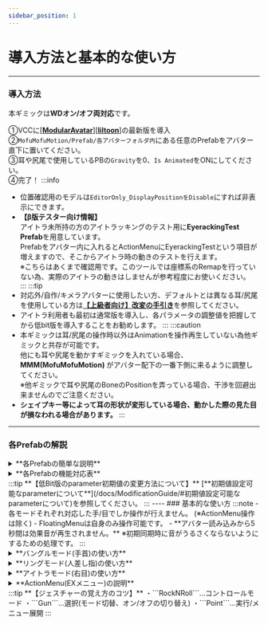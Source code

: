 ```yaml
---
sidebar_position: 1
---
```


# 導入方法と基本的な使い方  

----
### 導入方法
本ギミックは**WDオン/オフ両対応**です。  

①VCCに[[**ModularAvatar**](https://modular-avatar.nadena.dev/ja)][[**liltoon**](https://lilxyzw.github.io/lilToon/)]の最新版を導入  
②```MofuMofuMotion/Prefab/各アバターフォルダ内```にある任意のPrefabをアバター直下に置いてください。  
③耳や尻尾で使用しているPBの```Gravity```を0、```Is Animated```をONにしてください。  
④完了！
:::info
- 位置確認用のモデルは```EditorOnly_DisplayPositionをDisable```にすれば非表示にできます。
- **【β版テスター向け情報】**  
    アイトラ未所持の方のアイトラッキングのテスト用に**EyerackingTest Prefab**を用意しています。  
    Prefabをアバター内に入れるとActionMenuにEyerackingTestという項目が増えますので、そこからアイトラ時の動きのテストを行えます。  
    ※こちらはあくまで確認用です。このツールでは座標系のRemapを行っていない為、実際のアイトラの動きはしませんが参考程度にお使いください。  
:::
:::tip
- 対応外/自作/キメラアバターに使用したい方、デフォルトとは異なる耳/尻尾を使用している方は[**【上級者向け】改変の手引き**](/docs/ModificationGuide)を参照してください。
- アイトラ利用者も最初は通常版を導入し、各パラメータの調整値を把握してから低bit版を導入することをお勧めします。
:::
:::caution
- 本ギミックは耳/尻尾の操作時以外はAnimationを操作再生していない為他ギミックと共存が可能です。  
    他にも耳や尻尾を動かすギミックを入れている場合、**MMM(MofuMofuMotion)** がアバター配下の一番下側に来るように調整してください。  
    ※他ギミックで耳や尻尾のBoneのPositionを弄っている場合、干渉を回避出来ませんのでご注意ください。
- **シェイプキー等によって耳の形状が変形している場合、動かした際の見た目が損なわれる場合があります。**
:::

----
### 各Prefabの解説
<details>
<summary>**各Prefabの簡単な説明**</summary>
- **01_MMM**
    - **24bit**
    - 通常版です。FloatingMenuでの操作とActionMenuでの操作が可能です。
    - デスクトップモードではActionMenuでの操作のみとなります。
    <br/>
- **02_MMM_SuperLite**
    - **5bit**
    - ActionMenuからの耳/尻尾操作、UIカラー変更機能、アイトラ可動域調整機能、もふもふ音設定を外した軽量版です。  
        耳/尻尾はFloatingMenuでの操作のみ可能となります。  
        (ActionメニューはLocalのアイトラモード設定を使用可能)  
    - 各調整値は一度試して値を覚えていればMA Parametersから初期値として設定可能です。(アップロード時のみ)  
    - **デスクトップモードは非対応となります。**
    <br/>
- **03_MMM_EyeModeOnly_2bit**
    - **2bit**
    - **SuperLite**をアイトラモード限定にしたバージョンです。
    <br/>
- **04_MMM_EyeModeOnly_0bit**
    - **0bit**
    - **04_MMM_EyeModeOnly_2bit**から、更にオンオフ機能、モード切替の保存機能を外したバージョンです。
    - **このPrefabのみメニュー非展開状態では待機状態のリングが表示されなくなっています。(常時表示されると視界の邪魔になるため)**
    - このPrefabのみデスクトップモードでもメニュー展開も行えますが操作はできません。
    <br/>
- **05_MMM_ActionMenuOnly**
    - **20bit**
    - **通常版**からFloatingMenu機能を外し、ActionMenuからの操作のみにしたバージョンです。
    - デスクトップ/VR対応です。
    - UIカラー変更は尻尾を触れ合った際のFlowerParticleに反映されます。
    <br/>
</details>

<details>
<summary>**各Prefabの機能対応表**</summary>

**【記号解説】**  
〇：VRC内で設定可能  
△：アップロード時のみ設定可能  
**【用語】**  
AM：ActionMenu  
FM：FloatingMenu  

|**機能**|**通常版**　　　|**SuperLite**|**EyeModeOnly_2bit**|**EyeModeOnly_0bit**|**ActionMenuOnly**|
|:---|:---:|:---:|:---:|:---:|:---:|  
|最大消費パラメーター数|24bit|5bit|2bit|0bit|20bit|  
|待機状態選択可能箇所|5箇所<br/>・右目<br/>・両腕<br/>・両人差し指|5箇所<br/>・右目<br/>・両腕<br/>・両人差し指|1箇所<br/>・右目|1箇所<br/>・右目|0箇所|  
|Motion Reset(固定解除)<br/>※AM操作時のみ|◯||||◯|  
|けもみみ操作|◯||||◯|  
|尻尾操作|◯||||◯|  
|**【色変更】**<br/>ベース色変更(FM/パーティクル)|◯|△|△|△|◯|  
|**【色変更】**<br/>明度変更(FM/パーティクル)|◯|△|△|△|◯|  
|もふもふ音制御(Global)|◯|△|△|△|△|  
|もふもふ音制御(Local)|◯|◯|◯|◯|◯|  
|**【ビルド時のみ】**<br/>音符パーティクル制御|△|△|△|△|△|  
|**【アイトラ時のみ】**<br/>アイトラ可動域<br/>調整|◯|△|△|△||  
|**【アイトラ時のみ】**<br/>サブメニュー押下<br/>時間調整|◯|◯|◯|△||  
|**【アイトラ時のみ】 【Localのみ】**<br/>FMサイズ変更|〇|〇|〇|〇||  
|**【アイトラ時のみ】 【Localのみ】**<br/>FM位置変更|〇|〇|〇|〇||  
|**【アイトラ時のみ】 【Localのみ】**<br/>FM奥行き変更|〇|〇|〇|〇||  
</details>
:::tip
**【低Bit版のparameter初期値の変更方法について】**  
[**初期値設定可能なparameterについて**](/docs/ModificationGuide/#初期値設定可能なparameterについて)を参照してください。
:::
----
### 基本的な使い方
:::note 
- 各モードそれぞれ対応した手/目でしか操作が行えません。 (※ActionMenu操作は除く) 
- FloatingMenuは自身のみ操作可能です。  
- **アバター読み込みから5秒間は効果音が再生されません。**  
    ※初期同期時に音がうるさくならないようにするための処理です。
:::

<details>
<summary>**バングルモード(手首)の使い方**</summary>

※通常版/Lite/SuperLite限定  

**【バングルモード(右手)】**   
**[起動/終了]**  
```右手RockNRoll + 左手Gun```  
左手人差し指で右手首のContactに一瞬触れてください。  

**[FloatingMenu展開]**  
```左手RockNRoll + 右手Point (1秒間維持)```  
左手は起動時のみ。右手はPointにしている間FloatingMenuが展開されます。  
中央のリング内に右手人差し指を置くことで対応したモードの動作が行えます。  

**[モード切替]**  
右手人差し指でFloatingMenu右上の小さい方のアイコンを押下してください。  


**【バングルモード(左手)】**  
それぞれ **バングルモード(右手)** と逆のハンドジェスチャー/Contact位置になります。  
:::caution
本ギミックはIKを利用し同期を行うことでEXParameterの削減を行っています。  
そのため激しい動きや回線によっては同期ずれが発生することがあります。予めご了承ください。  
※特に **バングル/リングモードでメニューを展開中(ワールド固定する際)に手を動かしているとメニュー位置の同期ズレが発生します。**  
　メニュー展開中はなるべく手を動かさないようにしてください。  
:::
</details>
<details>
<summary>**リングモード(人差し指)の使い方**</summary>

※通常版/Lite/SuperLite限定  

**【リングモード(右指)】**  
**[起動/終了]**  
```右手RockNRoll + 左手Gun```  
左手人差し指で右手人差し指のContactに一瞬触れてください。  

他の操作はバングルモード(右手)と同様です。  

**【リングモード(左指)】**  
それぞれ **リングモード(右手)** と逆のハンドジェスチャー/Contactになります。  
:::caution
本ギミックはIKを利用し同期を行うことでEXParameterの削減を行っています。  
そのため激しい動きや回線によっては同期ずれが発生することがあります。予めご了承ください。  
※特に **バングル/リングモードでメニューを展開中(ワールド固定する際)に手を動かしているとメニュー位置の同期ズレが発生します。**  
　メニュー展開中はなるべく手を動かさないようにしてください。  
:::
</details>
<details>
<summary>**アイトラモード(右目)の使い方**</summary>

※ActionMenuOnly版以外

**【アイトラモード】**  
**[起動/終了]**  
```右手Gun + 左手RockNRoll```  
右手人差し指で右目横のContactに一瞬触れてください。  

**[メニュー展開]**  
```右手Point + 左手RockNRoll (1秒間維持)```  
左手は起動時のみ。右手はPointにしている間メニューが展開されます。  
メニュー展開後は自動でアイトラでの操作が有効となります。  

**[モード切替]**  
メニュー右上の小さい方のアイコンを1秒以上(設定変更可)見つめると切り替えられます。  
</details>
<details>
<summary>**ActionMenu(EXメニュー)の説明**</summary>

![ActionMenu_Icons](/img/homepage/ActionMenu_Icons.png)
- **[Motion Reset]**  
    けもみみと尻尾を動かしている際に位置をリセットします。
- **[KemoMimiMotion]/[TailMimiMotion]**  
    けもみみと尻尾をActionMenuから操作します。(FloatingMenu展開中は使用できません。)
- **[Change Color]**  
    フローティングメニュー/FlowerParticleの基本色/明度変更を行います。
    - **[Change Base Color]**  
        基本色を変更します。
    - **[Change Lightness]**  
        明度を変更します。
- **[FluffyTouchAudio]**  
もふもふ音の設定です。
    - **[FluffyTouchAudio Active]**  
        耳や尻尾で触った際の音を有効化します。  
        この音声はParticle同様、操作中の部位が何かに触れている際のみ有効になります。
    - **[Enable Self Sound]**  
        自身でも音を聞こえるようにするかの設定です。
- **[[Local] EyeMenu Adjustment]**  
    ※Localでのみアイトラモード時の見え方を変更する設定項目です。
     - **[Eye Movement Range]**  
        アイトラの可動域の調整を行います。  
        可動域を調整する際は専用オーバーレイが表示されます。  
        アイトラのParameterに合わせて、外円が1.0/内側が0.7のラインを表しています。  
        サブメニューアイコンにPointerを合わせられるように可動域を調整してください。  
        **※Remoteには設定した倍率のみが同期されます。**
    - **[SubMenu Switching Change HoldTime]**  
        アイトラ使用時のモード切替時に何秒選択し続けたら切り替わるかの時間設定です。  
        0%で1F、100%で1秒で切り替わります。
    - **[EyeMenu Resize]**  
        アイトラモード時のFloatingMenuのサイズを変更します。
    - **[EyeMenu Reposition]**  
        アイトラモード時のFloatingMenuの表示位置を変更します。
    - **[EyeMenu Redepth]**  
        アイトラモード時のFloatingMenuの奥行きを変更します。
:::tip
**【アイトラ可動域の調整について】**  
アイトラモードでメニュー展開後、ActionMenuから[Eye Movement Range]を選択し  
精一杯右上(SubMenuの位置)を向いた状態が丁度SubMenuの位置と重なる様に範囲調整します。  

**【アイトラモード時の位置調整(Local)について】**  
アイトラモード時のFloatingMenuのPointerは視線の先に動くのではなく、VRCFTから送られるOSCデータを元に動いています。  
つまり、**どこにFloatingMenuを動かしてもPointerの動き方は変わりません。**  
上記を念頭に置いて調整してください。
:::
</details>
:::tip
**【ジェスチャーの覚え方のコツ】**  
・```RockNRoll```…コントロールモード  
・```Gun```…選択(モード切替、オン/オフの切り替え)  
・```Point```…実行/メニュー展開  
:::